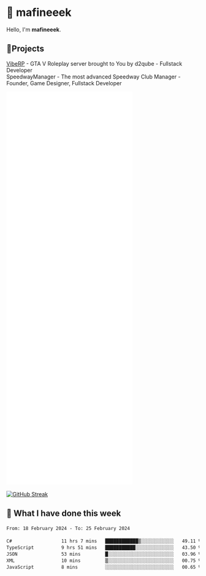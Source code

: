 # 👋 mafineeek
Hello, I'm **mafineeek**.

## 📝Projects

[VibeRP](https://v-rp.pl) - GTA V Roleplay server brought to You by d2qube - Fullstack Developer<br/>
SpeedwayManager - The most advanced Speedway Club Manager - Founder, Game Designer, Fullstack Developer


![](./github-metrics.svg)

[![GitHub Streak](https://streak-stats.demolab.com/?user=mafineeek)](https://git.io/streak-stats)

## 📰 What I have done this week
<!--START_SECTION:waka-->

```txt
From: 18 February 2024 - To: 25 February 2024

C#                  11 hrs 7 mins   ████████████▒░░░░░░░░░░░░   49.11 %
TypeScript          9 hrs 51 mins   ███████████░░░░░░░░░░░░░░   43.50 %
JSON                53 mins         █░░░░░░░░░░░░░░░░░░░░░░░░   03.96 %
XML                 10 mins         ▒░░░░░░░░░░░░░░░░░░░░░░░░   00.75 %
JavaScript          8 mins          ░░░░░░░░░░░░░░░░░░░░░░░░░   00.65 %
```

<!--END_SECTION:waka-->
